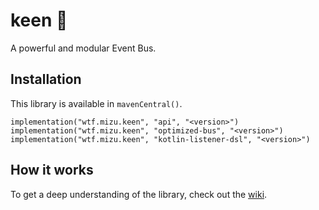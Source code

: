 # keen 🚀

A powerful and modular Event Bus.

## Installation

This library is available in `mavenCentral()`.

```
implementation("wtf.mizu.keen", "api", "<version>")
implementation("wtf.mizu.keen", "optimized-bus", "<version>")
implementation("wtf.mizu.keen", "kotlin-listener-dsl", "<version>")
```

## How it works

To get a deep understanding of the library, check out the [wiki](https://github.com/MizuSoftware/keen/wiki).

